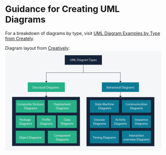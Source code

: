 # Guidance for Creating UML Diagrams
For a breakdown of diagrams by type, visit [UML Diagram Examples by Type from Creately](https://creately.com/blog/diagrams/uml-diagram-types-examples/).

Diagram layout from [Creatively](https://creately.com/blog/diagrams/uml-diagram-types-examples/):
![alt text](UML-diagram-types.png)